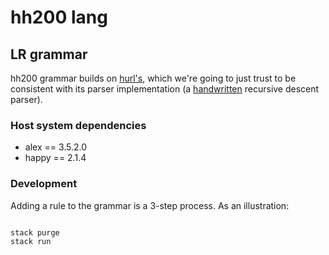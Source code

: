 # hh200 lang

## LR grammar

hh200 grammar builds on [hurl's](https://hurl.dev/docs/grammar.html), which we're going to just trust to be consistent with
its parser implementation (a [handwritten](https://github.com/Orange-OpenSource/hurl/blob/master/packages/hurl_core/src/parser/primitives.rs) recursive descent parser).

### Host system dependencies
- alex == 3.5.2.0
- happy == 2.1.4

### Development
Adding a rule to the grammar is a 3-step process. As an illustration:
```
```
``` sh
stack purge
stack run
```
